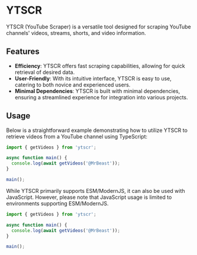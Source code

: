 # YTSCR

YTSCR (YouTube Scraper) is a versatile tool designed for scraping YouTube channels' videos, streams, shorts, and video information.

## Features

- **Efficiency**: YTSCR offers fast scraping capabilities, allowing for quick retrieval of desired data.
- **User-Friendly**: With its intuitive interface, YTSCR is easy to use, catering to both novice and experienced users.
- **Minimal Dependencies**: YTSCR is built with minimal dependencies, ensuring a streamlined experience for integration into various projects.

## Usage

Below is a straightforward example demonstrating how to utilize YTSCR to retrieve videos from a YouTube channel using TypeScript:

```typescript
import { getVideos } from 'ytscr';

async function main() {
  console.log(await getVideos('@MrBeast'));
}

main();
```

While YTSCR primarily supports ESM/ModernJS, it can also be used with JavaScript. However, please note that JavaScript usage is limited to environments supporting ESM/ModernJS.

```javascript
import { getVideos } from 'ytscr';

async function main() {
  console.log(await getVideos('@MrBeast'));
}

main();
```
